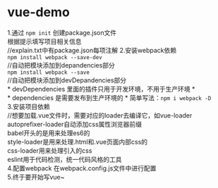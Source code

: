 # vue-demo
1.通过 `npm init` 创建package.json文件  
    根据提示填写项目相关信息  
    //explain.txt中有package.json每项注解
2.安装webpack依赖  
	`npm install webpack --save-dev`  
	//自动把模块添加到depandencies部分  
	`npm install webpack --save`   
	//自动把模块添加到devDepandencies部分  
	* devDependencies  里面的插件只用于开发环境，不用于生产环境 *   
	* dependencies  是需要发布到生产环境的 * 
	简单写法：`npm i webpack -D`  
3.安装项目依赖  
	//想要加载.vue文件时，需要对应的loader去编译它，如vue-loader
	autoprefixer-loader自动添加css属性浏览器前缀  
	babel开头的是用来处理es6的  
	style-loader是用来处理.html和.vue页面内部css的  
	css-loader用来处理引入的css  
	eslint用于代码检测，统一代码风格的工具  
4.配置webpack
	在webpack.config.js文件中进行配置  
5.终于要开始写vue~  
	